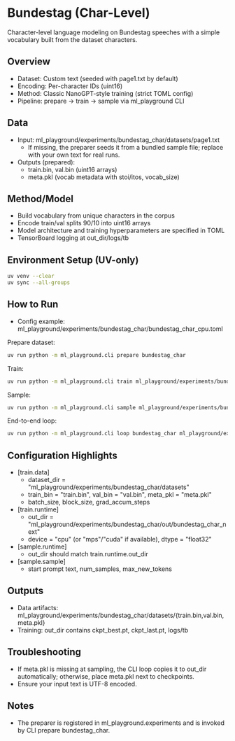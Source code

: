 # Bundestag (Char-Level)

Character-level language modeling on Bundestag speeches with a simple vocabulary built from the dataset characters.

## Overview
- Dataset: Custom text (seeded with page1.txt by default)
- Encoding: Per-character IDs (uint16)
- Method: Classic NanoGPT-style training (strict TOML config)
- Pipeline: prepare → train → sample via ml_playground CLI

## Data
- Input: ml_playground/experiments/bundestag_char/datasets/page1.txt
  - If missing, the preparer seeds it from a bundled sample file; replace with your own text for real runs.
- Outputs (prepared):
  - train.bin, val.bin (uint16 arrays)
  - meta.pkl (vocab metadata with stoi/itos, vocab_size)

## Method/Model
- Build vocabulary from unique characters in the corpus
- Encode train/val splits 90/10 into uint16 arrays
- Model architecture and training hyperparameters are specified in TOML
- TensorBoard logging at out_dir/logs/tb

## Environment Setup (UV-only)
```bash
uv venv --clear
uv sync --all-groups
```

## How to Run
- Config example: ml_playground/experiments/bundestag_char/bundestag_char_cpu.toml

Prepare dataset:
```bash
uv run python -m ml_playground.cli prepare bundestag_char
```

Train:
```bash
uv run python -m ml_playground.cli train ml_playground/experiments/bundestag_char/bundestag_char_cpu.toml
```

Sample:
```bash
uv run python -m ml_playground.cli sample ml_playground/experiments/bundestag_char/bundestag_char_cpu.toml
```

End-to-end loop:
```bash
uv run python -m ml_playground.cli loop bundestag_char ml_playground/experiments/bundestag_char/bundestag_char_cpu.toml
```

## Configuration Highlights
- [train.data]
  - dataset_dir = "ml_playground/experiments/bundestag_char/datasets"
  - train_bin = "train.bin", val_bin = "val.bin", meta_pkl = "meta.pkl"
  - batch_size, block_size, grad_accum_steps
- [train.runtime]
  - out_dir = "ml_playground/experiments/bundestag_char/out/bundestag_char_next"
  - device = "cpu" (or "mps"/"cuda" if available), dtype = "float32"
- [sample.runtime]
  - out_dir should match train.runtime.out_dir
- [sample.sample]
  - start prompt text, num_samples, max_new_tokens

## Outputs
- Data artifacts: ml_playground/experiments/bundestag_char/datasets/{train.bin,val.bin,meta.pkl}
- Training: out_dir contains ckpt_best.pt, ckpt_last.pt, logs/tb

## Troubleshooting
- If meta.pkl is missing at sampling, the CLI loop copies it to out_dir automatically; otherwise, place meta.pkl next to checkpoints.
- Ensure your input text is UTF-8 encoded.

## Notes
- The preparer is registered in ml_playground.experiments and is invoked by CLI prepare bundestag_char.